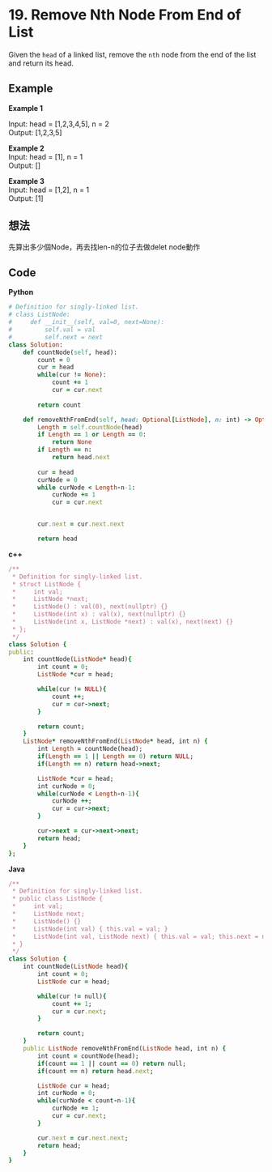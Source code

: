 # 19. Remove Nth Node From End of List
Given the `head` of a linked list, remove the `nth` node from the end of the list and return its head.

## Example
**Example 1**  

Input: head = [1,2,3,4,5], n = 2  
Output: [1,2,3,5]  

**Example 2**  
Input: head = [1], n = 1  
Output: []  

**Example 3**  
Input: head = [1,2], n = 1  
Output: [1]  

## 想法
先算出多少個Node，再去找len-n的位子去做delet node動作  

## Code
**Python**  
```ruby
# Definition for singly-linked list.
# class ListNode:
#     def __init__(self, val=0, next=None):
#         self.val = val
#         self.next = next
class Solution:
    def countNode(self, head):
        count = 0
        cur = head
        while(cur != None):
            count += 1
            cur = cur.next
        
        return count

    def removeNthFromEnd(self, head: Optional[ListNode], n: int) -> Optional[ListNode]:
        Length = self.countNode(head)
        if Length == 1 or Length == 0:
            return None
        if Length == n:
            return head.next
        
        cur = head
        curNode = 0
        while curNode < Length-n-1:
            curNode += 1
            cur = cur.next


        cur.next = cur.next.next

        return head
```
**c++**  
```ruby
/**
 * Definition for singly-linked list.
 * struct ListNode {
 *     int val;
 *     ListNode *next;
 *     ListNode() : val(0), next(nullptr) {}
 *     ListNode(int x) : val(x), next(nullptr) {}
 *     ListNode(int x, ListNode *next) : val(x), next(next) {}
 * };
 */
class Solution {
public:
    int countNode(ListNode* head){
        int count = 0;
        ListNode *cur = head;

        while(cur != NULL){
            count ++;
            cur = cur->next;
        }

        return count;
    }
    ListNode* removeNthFromEnd(ListNode* head, int n) {
        int Length = countNode(head);
        if(Length == 1 || Length == 0) return NULL;
        if(Length == n) return head->next;

        ListNode *cur = head;
        int curNode = 0;
        while(curNode < Length-n-1){
            curNode ++;
            cur = cur->next;
        }

        cur->next = cur->next->next;
        return head;
    }
};
```
**Java**
```ruby
/**
 * Definition for singly-linked list.
 * public class ListNode {
 *     int val;
 *     ListNode next;
 *     ListNode() {}
 *     ListNode(int val) { this.val = val; }
 *     ListNode(int val, ListNode next) { this.val = val; this.next = next; }
 * }
 */
class Solution {
    int countNode(ListNode head){
        int count = 0;
        ListNode cur = head;

        while(cur != null){
            count += 1;
            cur = cur.next;
        }

        return count;
    }
    public ListNode removeNthFromEnd(ListNode head, int n) {
        int count = countNode(head);
        if(count == 1 || count == 0) return null;
        if(count == n) return head.next;

        ListNode cur = head;
        int curNode = 0;
        while(curNode < count-n-1){
            curNode += 1;
            cur = cur.next;
        }

        cur.next = cur.next.next;
        return head;
    }
}
```
